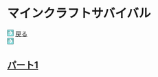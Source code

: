 # マインクラフトサバイバル

<html>
	<body>
		<img src="/../../A301821D-EDD4-4194-96DB-E244DD3B5B57.gif" alt="">
		<a href="/../">戻る</a><br />
		<img src="/../../A301821D-EDD4-4194-96DB-E244DD3B5B57.gif" alt="">
		<a href="/part1/"><h2>パート1</h2></a>
	</body>
</html>
		

